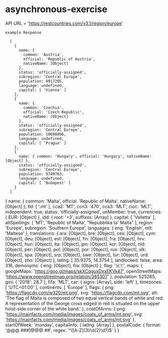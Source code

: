 # asynchronous-exercise

API URL = 'https://restcountries.com/v3.1/region/europe'

```
example Response

  [
    {
      name: {
        common: 'Austria',
        official: 'Republic of Austria',
        nativeName: [Object]
      },
      status: 'officially-assigned',
      subregion: 'Central Europe',
      population: 8917205,
      language: undefined,
      capital: [ 'Vienna' ]
    },
    {
      name: {
        common: 'Czechia',
        official: 'Czech Republic',
        nativeName: [Object]
      },
      status: 'officially-assigned',
      subregion: 'Central Europe',
      population: 10698896,
      language: undefined,
      capital: [ 'Prague' ]
    },
    {
      name: { common: 'Hungary', official: 'Hungary', nativeName: [Object] },
      status: 'officially-assigned',
      subregion: 'Central Europe',
      population: 9749763,
      language: undefined,
      capital: [ 'Budapest' ]
    }
  ]
```

{
name: {
common: 'Malta',
official: 'Republic of Malta',
nativeName: [Object]
},
tld: [ '.mt' ],
cca2: 'MT',
ccn3: '470',
cca3: 'MLT',
cioc: 'MLT',
independent: true,
status: 'officially-assigned',
unMember: true,
currencies: { EUR: [Object] },
idd: { root: '+3', suffixes: [Array] },
capital: [ 'Valletta' ],
altSpellings: [ 'MT', 'Republic of Malta', "Repubblika ta' Malta" ],
region: 'Europe',
subregion: 'Southern Europe',
languages: { eng: 'English', mlt: 'Maltese' },
translations: {
ara: [Object],
bre: [Object],
ces: [Object],
cym: [Object],
deu: [Object],
est: [Object],
fin: [Object],
fra: [Object],
hrv: [Object],
hun: [Object],
ita: [Object],
jpn: [Object],
kor: [Object],
nld: [Object],
per: [Object],
pol: [Object],
por: [Object],
rus: [Object],
slk: [Object],
spa: [Object],
srp: [Object],
swe: [Object],
tur: [Object],
urd: [Object],
zho: [Object]
},
latlng: [ 35.9375, 14.3754 ],
landlocked: false,
area: 316,
demonyms: { eng: [Object], fra: [Object] },
flag: '🇲🇹',
maps: {
googleMaps: 'https://goo.gl/maps/skXCqguxDxxEKVk47',
openStreetMaps: 'https://www.openstreetmap.org/relation/365307'
},
population: 525285,
gini: { '2018': 28.7 },
fifa: 'MLT',
car: { signs: [Array], side: 'left' },
timezones: [ 'UTC+01:00' ],
continents: [ 'Europe' ],
flags: {
png: 'https://flagcdn.com/w320/mt.png',
svg: 'https://flagcdn.com/mt.svg',
alt: 'The flag of Malta is composed of two equal vertical bands of white and red. A representation of the George cross edged in red is situated on the upper hoist-side corner of the white band.'
},
coatOfArms: {
png: 'https://mainfacts.com/media/images/coats_of_arms/mt.png',
svg: 'https://mainfacts.com/media/images/coats_of_arms/mt.svg'
},
startOfWeek: 'monday',
capitalInfo: { latlng: [Array] },
postalCode: { format: '@@@ ###|@@@ ##', regex: '^([A-Z]{3}\\d{2}\\d?)$' }
}
